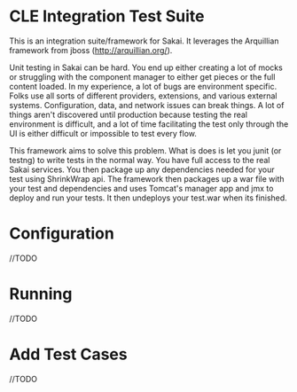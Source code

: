 CLE Integration Test Suite
==========================

This is an integration suite/framework for Sakai.  It leverages the Arquillian framework from jboss (http://arquillian.org/).

Unit testing in Sakai can be hard.  You end up either creating a lot of mocks or struggling with the component manager to either get pieces or the full content loaded.  In my experience, a lot of bugs are environment specific.  Folks use all sorts of different providers, extensions, and various external systems.  Configuration, data, and network issues can break things.  A lot of things aren't discovered until production because testing the real environment is difficult, and a lot of time facilitating the test only through the UI is either difficult or impossible to test every flow.

This framework aims to solve this problem.  What is does is let you junit (or testng) to write tests in the normal way.  You have full access to the real Sakai services.  You then package up any dependencies needed for your test using ShrinkWrap api.  The framework then packages up a war file with your test and dependencies and uses Tomcat's manager app and jmx to deploy and run your tests.  It then undeploys your test.war when its finished.  

Configuration
=============
//TODO

Running
=======
//TODO

Add Test Cases
==============
//TODO
